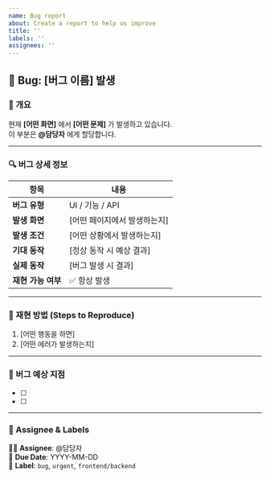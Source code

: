```yaml
---
name: Bug report
about: Create a report to help us improve
title: ''
labels: ''
assignees: ''
---
```


## **🐛 Bug: [버그 이름] 발생**

### **📌 개요**

현재 **[어떤 화면]** 에서 **[어떤 문제]** 가 발생하고 있습니다.  
이 부분은 **@담당자** 에게 할당합니다.

---

### **🔍 버그 상세 정보**

| 항목               | 내용                         |
| ------------------ | ---------------------------- |
| **버그 유형**      | UI / 기능 / API              |
| **발생 화면**      | [어떤 페이지에서 발생하는지] |
| **발생 조건**      | [어떤 상황에서 발생하는지]   |
| **기대 동작**      | [정상 동작 시 예상 결과]     |
| **실제 동작**      | [버그 발생 시 결과]          |
| **재현 가능 여부** | ✅ 항상 발생                 |

---

### **🎯 재현 방법 (Steps to Reproduce)**

1. [어떤 행동을 하면]
2. [어떤 에러가 발생하는지]

---

### **👀 버그 예상 지점**

- [ ]
- [ ]

---

### **📌 Assignee & Labels**

👨‍💻 **Assignee**: @담당자  
📅 **Due Date**: YYYY-MM-DD  
🔖 **Label**: `bug`, `urgent`, `frontend/backend`
